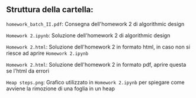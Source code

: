 ## Struttura della cartella:

`homework_batch_II.pdf`: Consegna dell'homework 2 di algorithmic design

`Homework 2.ipynb`: Soluzione dell'homework 2 di algorithmic design

`Homework 2.html`: Soluzione dell'homework 2 in formato html, in caso non si riesce ad aprire `Homework 2.ipynb`

`Homework 2.html`: Soluzione dell'homework 2 in formato pdf, aprire questa se l'html da errori

`Heap steps.png`: Grafico utilizzato in `Homework 2.ipynb` per spiegare come avviene la rimozione di una foglia in un heap
